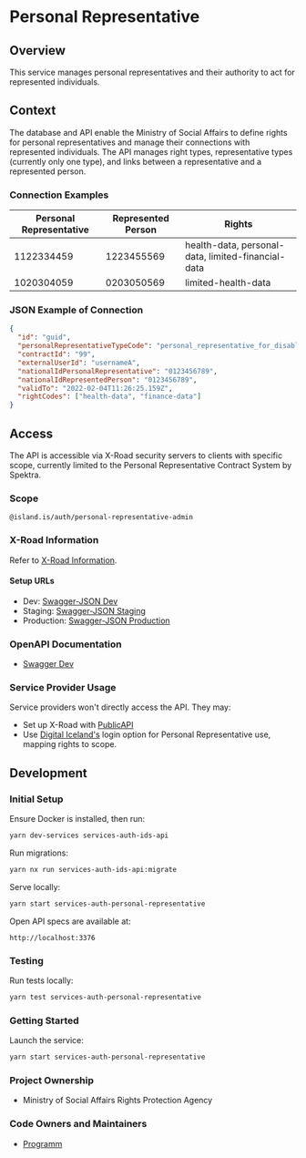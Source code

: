 # Personal Representative

## Overview

This service manages personal representatives and their authority to act for represented individuals.

## Context

The database and API enable the Ministry of Social Affairs to define rights for personal representatives and manage their connections with represented individuals. The API manages right types, representative types (currently only one type), and links between a representative and a represented person.

### Connection Examples

| **Personal Representative** | **Represented Person** | **Rights**                                         |
| --------------------------- | ---------------------- | -------------------------------------------------- |
| 1122334459                  | 1223455569             | health-data, personal-data, limited-financial-data |
| 1020304059                  | 0203050569             | limited-health-data                                |

### JSON Example of Connection

```json
{
  "id": "guid",
  "personalRepresentativeTypeCode": "personal_representative_for_disabled_person",
  "contractId": "99",
  "externalUserId": "usernameA",
  "nationalIdPersonalRepresentative": "0123456789",
  "nationalIdRepresentedPerson": "0123456789",
  "validTo": "2022-02-04T11:26:25.159Z",
  "rightCodes": ["health-data", "finance-data"]
}
```

## Access

The API is accessible via X-Road security servers to clients with specific scope, currently limited to the Personal Representative Contract System by Spektra.

### Scope

```text
@island.is/auth/personal-representative-admin
```

### X-Road Information

Refer to [X-Road Information](https://docs.devland.is/technical-overview/x-road/x-road-system-requirements).

#### Setup URLs

- Dev: [Swagger-JSON Dev](https://personal-representative-xrd.internal.dev01.devland.is/swagger-json)
- Staging: [Swagger-JSON Staging](https://personal-representative-xrd.internal.staging01.devland.is/swagger-json)
- Production: [Swagger-JSON Production](https://personal-representative-xrd.internal.innskra.island.is/swagger-json)

### OpenAPI Documentation

- [Swagger Dev](https://personal-representative-xrd.dev01.devland.is/swagger)

### Service Provider Usage

Service providers won't directly access the API. They may:

- Set up X-Road with [PublicAPI](https://docs.devland.is/apps/services/auth/personal-representative-public)
- Use [Digital Iceland's](https://www.notion.so/Identity-Server-Integration-afde614a247e4b9da4731b2ace1115cd) login option for Personal Representative use, mapping rights to scope.

## Development

### Initial Setup

Ensure Docker is installed, then run:

```bash
yarn dev-services services-auth-ids-api
```

Run migrations:

```bash
yarn nx run services-auth-ids-api:migrate
```

Serve locally:

```bash
yarn start services-auth-personal-representative
```

Open API specs are available at:

```text
http://localhost:3376
```

### Testing

Run tests locally:

```bash
yarn test services-auth-personal-representative
```

### Getting Started

Launch the service:

```bash
yarn start services-auth-personal-representative
```

### Project Ownership

- Ministry of Social Affairs Rights Protection Agency

### Code Owners and Maintainers

- [Programm](https://github.com/orgs/island-is/teams/programm/members)